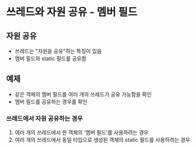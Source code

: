 # 쓰레드와 자원 공유 - 멤버 필드

## 자원 공유
- 쓰레드는 "자원을 공유"하는 특징이 있음
- 멤버 필드와 static 필드를 공유함

## 예제
- 같은 객체의 멤버 필드를 여러 개의 쓰레드가 공유 가능함을 확인
- 멤버 필드를 공유하는 경우를 확인

### 쓰레드에서 자원 공유하는 경우
1. 여러 개의 쓰레드에서 한 객체의 '멤버 필드'를 사용하려는 경우
2. 여러 개의 쓰레드에서 동일 타입으로 생성된 객체의 static 필드를 사용하려는 경우

